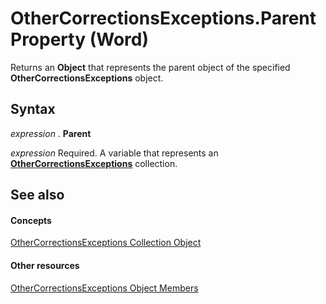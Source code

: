 
# OtherCorrectionsExceptions.Parent Property (Word)

Returns an  **Object** that represents the parent object of the specified **OtherCorrectionsExceptions** object.


## Syntax

 _expression_ . **Parent**

 _expression_ Required. A variable that represents an **[OtherCorrectionsExceptions](f72135be-9a82-2c45-1835-8cabb18869de.md)** collection.


## See also


#### Concepts


[OtherCorrectionsExceptions Collection Object](f72135be-9a82-2c45-1835-8cabb18869de.md)
#### Other resources


[OtherCorrectionsExceptions Object Members](5569aae0-899f-268e-53dd-77545065934b.md)

